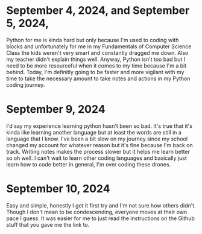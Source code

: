 # September 4, 2024, and September 5, 2024,
Python for me is kinda hard but only because I'm used to coding with blocks and unfortunately for me in my Fundamentals of Computer Science Class the kids weren't very smart and constantly dragged me down. Also my teacher didn't explain things well. Anyway, Python isn't too bad but I need to be more resourceful when it comes to my time because I'm a bit behind. Today, I'm definitly going to be faster and more vigilant with my time to take the necessary amount to take notes and actions in my Python coding journey.

# September 9, 2024

I'd say my experience learning python hasn't been so bad. It's true that it's kinda like learning another language but at least the words are still in a language that I know. 
I've been a bit slow on my journey since my school changed my account for whatever reason but it's fine because I'm back on track. Writing notes makes the process slower but it helps
me learn better so oh well. I can't wait to learn other coding languages and basically just learn how to code better in general, I'm over coding these drones.

# September 10, 2024

Easy and simple, honestly I got it first try and I'm not sure how others didn't. Though I don't mean to be condescending, everyone moves at their own pace I guess. It was easier for me to just read the instructions on the Github stuff that you gave me the link to.
